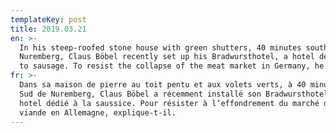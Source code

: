 ```yaml
---
templateKey: post
title: 2019.03.21
en: >-
  In his steep-roofed stone house with green shutters, 40 minutes south of
  Nuremberg, Claus Böbel recently set up his Bradwursthotel, a hotel dedicated
  to sausage. To resist the collapse of the meat market in Germany, he explains.
fr: >-
  Dans sa maison de pierre au toit pentu et aux volets verts, à 40 minutes au
  Sud de Nuremberg, Claus Böbel a récemment installé son Bradwursthotel, un
  hotel dédié à la saussice. Pour résister à l’effondrement du marché de la
  viande en Allemagne, explique-t-il.
---
```



